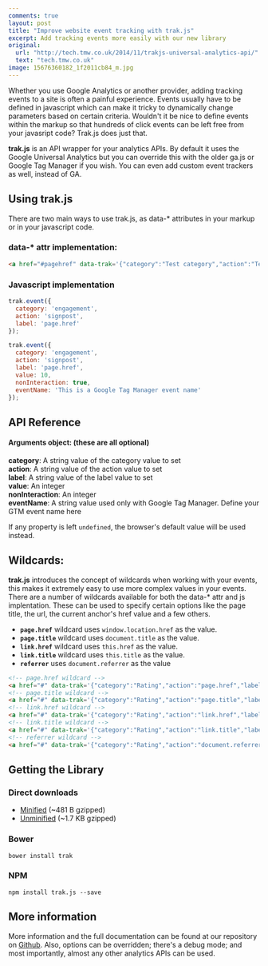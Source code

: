 ```yaml
---
comments: true
layout: post
title: "Improve website event tracking with trak.js"
excerpt: Add tracking events more easily with our new library
original:
  url: "http://tech.tmw.co.uk/2014/11/trakjs-universal-analytics-api/"
  text: "tech.tmw.co.uk"
image: 15676360182_1f2011cb84_m.jpg
---
```

Whether you use Google Analytics or another provider, adding tracking events to a site is often a painful experience. Events usually have to be defined in javascript which can make it tricky to dynamically change parameters based on certain criteria. Wouldn't it be nice to define events within the markup so that hundreds of click events can be left free from your javasript code? Trak.js does just that.

**trak.js** is an API wrapper for your analytics APIs. By default it uses the Google Universal Analytics but you can override this with the older ga.js or Google Tag Manager if you wish. You can even add custom event trackers as well, instead of GA.

## Using trak.js
There are two main ways to use trak.js, as data-* attributes in your markup or in your javascript code.

### data-* attr implementation:
```html
<a href="#pagehref" data-trak='{"category":"Test category","action":"Test action","label":"Test label"}' title="1 title">link</a>
```

### Javascript implementation
```js
trak.event({
  category: 'engagement',
  action: 'signpost',
  label: 'page.href'
});

trak.event({
  category: 'engagement',
  action: 'signpost',
  label: 'page.href',
  value: 10,
  nonInteraction: true,
  eventName: 'This is a Google Tag Manager event name'
});
```

## API Reference

#### Arguments object: (these are all optional)
**category**: A string value of the category value to set<br>
**action**: A string value of the action value to set<br>
**label**: A string value of the label value to set<br>
**value**: An integer<br>
**nonInteraction**: An integer<br>
**eventName**: A string value used only with Google Tag Manager. Define your GTM event name here

If any property is left `undefined`, the browser's default value will be used instead.

## Wildcards:
**trak.js** introduces the concept of wildcards when working with your events, this makes it extremely easy to use more complex values in your events. There are a number of wildcards available for both the data-* attr and js implentation. These can be used to specify certain options like the page title, the url, the current anchor's href value and a few others.

* **`page.href`** wildcard uses `window.location.href` as the value.
* **`page.title`** wildcard uses `document.title` as the value.
* **`link.href`** wildcard uses `this.href` as the value.
* **`link.title`** wildcard uses `this.title` as the value.
* **`referrer`** uses `document.referrer` as the value

```html
<!-- page.href wildcard -->
<a href="#" data-trak='{"category":"Rating","action":"page.href","label":"Up"}'>link</a>
<!-- page.title wildcard -->
<a href="#" data-trak='{"category":"Rating","action":"page.title","label":"Up"}'>link</a>
<!-- link.href wildcard -->
<a href="#" data-trak='{"category":"Rating","action":"link.href","label":"Up"}'>link</a>
<!-- link.title wildcard -->
<a href="#" data-trak='{"category":"Rating","action":"link.title","label":"Up"}'>link</a>
<!-- referrer wildcard -->
<a href="#" data-trak='{"category":"Rating","action":"document.referrer","label":"Up"}'>link</a>
```

## Getting the Library
### Direct downloads
- [Minified](https://raw.githubusercontent.com/tmwagency/trak.js/master/dist/trak.min.js) (~481 B gzipped)
- [Unminified](https://raw.githubusercontent.com/tmwagency/trak.js/master/dist/trak.js) (~1.7 KB gzipped)

### Bower
`bower install trak`

### NPM
`npm install trak.js --save`


## More information
More information and the full documentation can be found at our repository on [Github](https://github.com/tmwagency/trak.js). Also, options can be overridden; there's a debug mode; and most importantly, almost any other analytics APIs can be used.
